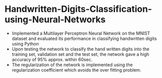 # Handwritten-Digits-Classification-using-Neural-Networks
- Implemented a Multilayer Perceptron Neural Network on the MNIST dataset and evaluated its performance in classifying handwritten digits using Python 
- Upon testing the network to classify the hand written digits into the training set, validation set and the test set, the network gave a high accuracy of 95% approx. within 60sec.
- The regularization of the network is implemented using the regularization coefficient which avoids the over fitting problem.
